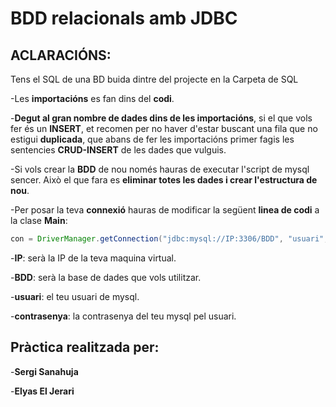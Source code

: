 # BDD relacionals amb JDBC
  
## ACLARACIÓNS:
 Tens el SQL de una BD buida dintre del projecte en la Carpeta de SQL
 
 -Les **importacións** es fan dins del **codi**.
  
  -**Degut al gran nombre de dades dins de les importacións**, si el que vols fer és un **INSERT**, et recomen per no haver d'estar buscant una fila que no estigui **duplicada**, que abans de fer les importacións primer fagis les sentencies **CRUD-INSERT** de les dades que vulguis.
  
  -Si vols crear la **BDD** de nou només hauras de executar l'script de mysql sencer. Això el que fara es **eliminar totes les dades i crear l'estructura de nou**.
  
  -Per posar la teva **connexió** hauras de modificar la següent **linea de codi** a la clase **Main**:
  
  ```java
  con = DriverManager.getConnection("jdbc:mysql://IP:3306/BDD", "usuari", "contrasenya");
  ```
  -**IP**: serà la IP de la teva maquina virtual.
  
  -**BDD**: serà la base de dades que vols utilitzar.
  
  -**usuari**: el teu usuari de mysql.
  
  -**contrasenya**: la contrasenya del teu mysql pel usuari.
  
  ## Pràctica realitzada per:
  -**Sergi Sanahuja**
  
  -**Elyas El Jerari** 
